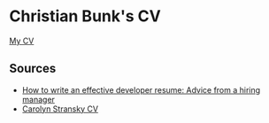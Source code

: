 # Christian Bunk's CV
[My CV](docs/index.md)

## Sources
* [How to write an effective developer resume: Advice from a hiring manager](https://stackoverflow.blog/2020/11/25/how-to-write-an-effective-developer-resume-advice-from-a-hiring-manager/)
* [Carolyn Stransky CV](https://github.com/carolstran/cv)
